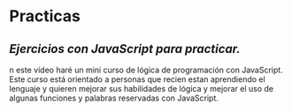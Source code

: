 # Practicas
## **_Ejercicios con JavaScript para practicar._**

n este vídeo haré un mini curso de lógica de programación con JavaScript. Este curso está orientado a personas que recien estan aprendiendo el lenguaje y quieren mejorar sus habilidades de lógica y mejorar el uso de algunas funciones y palabras reservadas con JavaScript. 
